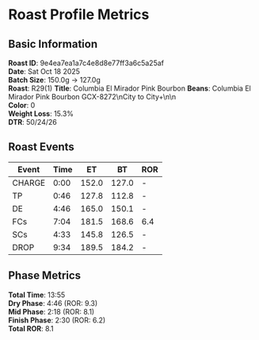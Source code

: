 # Roast Profile Metrics

## Basic Information
**Roast ID**: 9e4ea7ea1a7c4e8d8e77ff3a6c5a25af  
**Date**: Sat Oct 18 2025  
**Batch Size**: 150.0g → 127.0g  
**Roast**: R29(1)
**Title**: Columbia El Mirador Pink Bourbon
**Beans**: Columbia El Mirador Pink Bourbon GCX-8272\nCity to City+\n\n  
**Color**: 0  
**Weight Loss**: 15.3%  
**DTR**: 50/24/26  

## Roast Events

| Event | Time | ET | BT | ROR |
|-------|------|----|----|-----|
| CHARGE | 0:00 | 152.0 | 127.0 | - |
| TP | 0:46 | 127.8 | 112.8 | - |
| DE | 4:46 | 165.0 | 150.1 | - |
| FCs | 7:04 | 181.5 | 168.6 | 6.4 |
| SCs | 4:33 | 145.8 | 126.5 | - |
| DROP | 9:34 | 189.5 | 184.2 | - |

## Phase Metrics
**Total Time**: 13:55  
**Dry Phase**: 4:46 (ROR: 9.3)  
**Mid Phase**: 2:18 (ROR: 8.1)  
**Finish Phase**: 2:30 (ROR: 6.2)  
**Total ROR**: 8.1  
